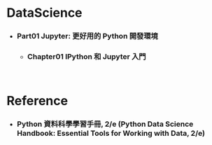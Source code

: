 DataScience
=====
* ### Part01 Jupyter: 更好用的 Python 開發環境
    * ### Chapter01 IPython 和 Jupyter 入門
<br />

Reference
=====
* ### Python 資料科學學習手冊, 2/e (Python Data Science Handbook: Essential Tools for Working with Data, 2/e)
